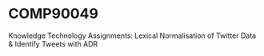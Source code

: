 # COMP90049
Knowledge Technology Assignments: Lexical Normalisation of Twitter Data &amp; Identify Tweets with ADR
